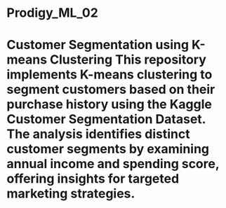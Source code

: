 # Prodigy_ML_02
# Customer Segmentation using K-means Clustering  This repository implements K-means clustering to segment customers based on their purchase history using the Kaggle Customer Segmentation Dataset. The analysis identifies distinct customer segments by examining annual income and spending score, offering insights for targeted marketing strategies.
